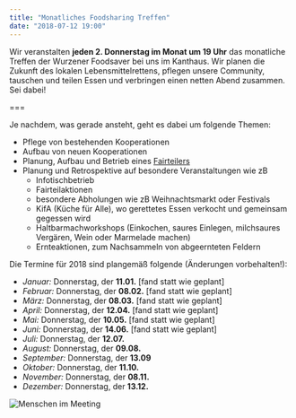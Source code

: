 ```yaml
---
title: "Monatliches Foodsharing Treffen"
date: "2018-07-12 19:00"
---
```


Wir veranstalten **jeden 2. Donnerstag im Monat um 19 Uhr** das monatliche Treffen der Wurzener Foodsaver bei uns im Kanthaus.
Wir planen die Zukunft des lokalen Lebensmittelrettens, pflegen unsere Community, tauschen und teilen Essen und verbringen einen netten Abend zusammen. Sei dabei!

===

Je nachdem, was gerade ansteht, geht es dabei um folgende Themen:
- Pflege von bestehenden Kooperationen
- Aufbau von neuen Kooperationen
- Planung, Aufbau und Betrieb eines [Fairteilers](https://wiki.foodsharing.de/Fair-Teiler)
- Planung und Retrospektive auf besondere Veranstaltungen wie zB
  - Infotischbetrieb
  - Fairteilaktionen
  - besondere Abholungen wie zB Weihnachtsmarkt oder Festivals
  - KifA (Küche für Alle), wo gerettetes Essen verkocht und gemeinsam gegessen wird
  - Haltbarmachworkshops (Einkochen, saures Einlegen, milchsaures Vergären, Wein oder Marmelade machen)
  - Ernteaktionen, zum Nachsammeln von abgeernteten Feldern

Die Termine für 2018 sind plangemäß folgende (Änderungen vorbehalten!):
- *Januar:* Donnerstag, der **11.01.** [fand statt wie geplant]
- *Februar:* Donnerstag, der **08.02.** [fand statt wie geplant]
- *März:* Donnerstag, der **08.03.** [fand statt wie geplant]
- *April:* Donnerstag, der **12.04.** [fand statt wie geplant]
- *Mai:* Donnerstag, der **10.05.** [fand statt wie geplant]
- *Juni:* Donnerstag, der **14.06.** [fand statt wie geplant]
- *Juli:* Donnerstag, der **12.07.**
- *August:* Donnerstag, der **09.08.**
- *September:* Donnerstag, der **13.09**
- *Oktober:* Donnerstag, der **11.10.**
- *November:* Donnerstag, der **08.11.**
- *Dezember:* Donnerstag, der **13.12.**

![Menschen im Meeting](/pics/morningMeeting_cropped.jpg)
